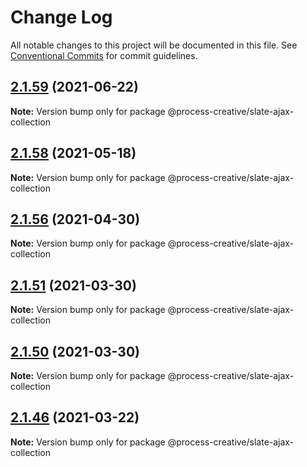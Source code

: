 # Change Log

All notable changes to this project will be documented in this file.
See [Conventional Commits](https://conventionalcommits.org) for commit guidelines.

## [2.1.59](https://github.com/Process-Creative/slate/compare/v2.1.58...v2.1.59) (2021-06-22)

**Note:** Version bump only for package @process-creative/slate-ajax-collection





## [2.1.58](https://github.com/Process-Creative/slate/compare/v2.1.57...v2.1.58) (2021-05-18)

**Note:** Version bump only for package @process-creative/slate-ajax-collection





## [2.1.56](https://github.com/Process-Creative/slate/compare/v2.1.55...v2.1.56) (2021-04-30)

**Note:** Version bump only for package @process-creative/slate-ajax-collection





## [2.1.51](https://github.com/Process-Creative/slate/compare/v2.1.50...v2.1.51) (2021-03-30)

**Note:** Version bump only for package @process-creative/slate-ajax-collection





## [2.1.50](https://github.com/Process-Creative/slate/compare/v2.1.49...v2.1.50) (2021-03-30)

**Note:** Version bump only for package @process-creative/slate-ajax-collection





## [2.1.46](https://github.com/Process-Creative/slate/compare/v2.1.45...v2.1.46) (2021-03-22)

**Note:** Version bump only for package @process-creative/slate-ajax-collection
